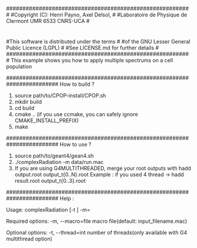 #########################################################
#Copyright (C): Henri Payno, Axel Delsol, 				#
#Laboratoire de Physique de Clermont UMR 6533 CNRS-UCA	#
#														#
#This software is distributed under the terms			#
#of the GNU Lesser General  Public Licence (LGPL)		#
#See LICENSE.md for further details						#
#########################################################
This example shows you how to apply multiple spectrums on a cell population

########################################################################
How to build ?

1. source path/to/CPOP-install/CPOP.sh
2. mkdir build
3. cd build
4. cmake .. (if you use ccmake, you can safely ignore CMAKE_INSTALL_PREFIX)
5. make


########################################################################
How to use ?

1. source path/to/geant4/gean4.sh
2. ./complexRadiation -m data/run.mac 
3. If you are using G4MULTITHREADED, merge your root outputs with
   hadd output.root output_t{0..N}.root
   Example : if you used 4 thread -> hadd result.root output_t{0..3}.root
	
########################################################################
Help :

Usage: complexRadiation  [-t <int>] -m=<file>

  Required options:
  -m, --macro=file          macro file(default: input_filename.mac)

  Optional options:
  -t, --thread=int          number of threads(only available with G4 multithread option)
